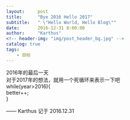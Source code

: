 ```yaml
---
layout:     post
title:      "Bye 2016 Hello 2017"
subtitle:   " \"Hello World, Hello Blog\""
date:       2016-12-31 8:00:00
author:     "Karthus"
<!-- header-img: "img/post_header_bg.jpg" -->
catalog: true
tags:
    - 目标
---
```


>
  2016年的最后一天  <br />
  对于2017年的想法，就用一个死循环来表示一下吧 <br />
  while(year>2016){ <br />
      better++; <br />
}


—— Karthus 记于 2016.12.31
